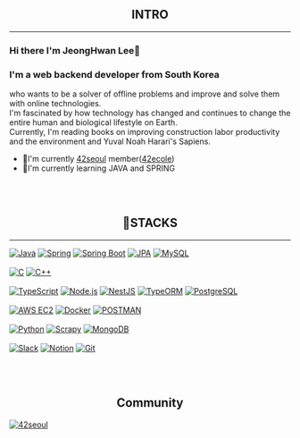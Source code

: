 
<!--
**toy-k/toy-k** is a ✨ _special_ ✨ repository because its `README.md` (this file) appears on your GitHub profile.

Here are some ideas to get you started:

- 🔭 I’m currently working on ...
- 🌱 I’m currently learning ...
- 👯 I’m looking to collaborate on ...
- 🤔 I’m looking for help with ...
- 💬 Ask me about ...
- 📫 How to reach me: ...
- 😄 Pronouns: ...
- ⚡ Fun fact: ...
-->


<h2 align="center">INTRO</h2>
<hr>

### Hi there I'm JeongHwan Lee👋
### I'm a web backend developer from South Korea 
who wants to be a solver of offline problems and improve and solve them with online technologies.<br>
I'm fascinated by how technology has changed and continues to change the entire human and biological lifestyle on Earth. <br>
Currently, I'm reading books on improving construction labor productivity and the environment and Yuval Noah Harari's Sapiens.  <br>

- 🔭I'm currently [42seoul](https://42seoul.kr/seoul42/main/view) member([42ecole](https://42.fr))
- 🌱I'm currently learning JAVA and SPRING

<br>
<br>
<h2 align="center">🔭STACKS</h2>
<hr>

[![Java](https://img.shields.io/badge/Java-ED8B00?style=for-the-badge&logo=java&logoColor=white)]()
[![Spring](https://img.shields.io/badge/Spring-6DB33F?style=for-the-badge&logo=spring&logoColor=white)]()
[![Spring Boot](https://img.shields.io/badge/Spring_Boot-6DB33F?style=for-the-badge&logo=spring-boot&logoColor=white)]()
[![JPA](https://img.shields.io/badge/JPA-666666?style=for-the-badge&logo=java&logoColor=white)]()
[![MySQL](https://img.shields.io/badge/MySQL-4479A1?style=for-the-badge&logo=mysql&logoColor=white)]()
<br>
<br>
[![C](https://img.shields.io/badge/C-00599C?style=for-the-badge&logo=c&logoColor=white)]()
[![C++](https://img.shields.io/badge/C++-00599C?style=for-the-badge&logo=c%2B%2B&logoColor=white)]()
<br>
<br>
[![TypeScript](https://img.shields.io/badge/TypeScript-007ACC?style=for-the-badge&logo=typescript&logoColor=white)]()
[![Node.js](https://img.shields.io/badge/Node.js-43853D?style=for-the-badge&logo=node.js&logoColor=white)]()
[![NestJS](https://img.shields.io/badge/NestJS-E0234E?style=for-the-badge&logo=nestjs&logoColor=white)]()
[![TypeORM](https://img.shields.io/badge/TypeORM-FFA500?style=for-the-badge&logo=typeorm&logoColor=white)]()
[![PostgreSQL](https://img.shields.io/badge/PostgreSQL-316192?style=for-the-badge&logo=postgresql&logoColor=white)]()
<br>
<br>
[![AWS EC2](https://img.shields.io/badge/AWS_EC2-FF9900?style=for-the-badge&logo=amazon-aws&logoColor=white)]()
[![Docker](https://img.shields.io/badge/Docker-2496ED?style=for-the-badge&logo=docker&logoColor=white)]()
[![POSTMAN](https://img.shields.io/badge/POSTMAN-orange?style=for-the-badge&logo=postman&logoColor=white)]()
<br>
<br>
[![Python](https://img.shields.io/badge/Python-FFD43B?style=for-the-badge&logo=python&logoColor=white)]()
[![Scrapy](https://img.shields.io/badge/Scrapy-8B00FF?style=for-the-badge&logo=scrapy&logoColor=white)]()
[![MongoDB](https://img.shields.io/badge/MongoDB-47A248?style=for-the-badge&logo=mongodb&logoColor=white)]()
<br>
<br>
[![Slack](https://img.shields.io/badge/Slack-4A154B?style=for-the-badge&logo=slack&logoColor=white)]()
[![Notion](https://img.shields.io/badge/Notion-000000?style=for-the-badge&logo=notion&logoColor=white)]()
[![Git](https://img.shields.io/badge/Git-F05032?style=for-the-badge&logo=git&logoColor=white)]()

<br>
<br>
<h2 align="center"> Community </h2>

[![42seoul](https://img.shields.io/badge/42seoul-000000?style=for-the-badge&logo=42&logoColor=white)]()



